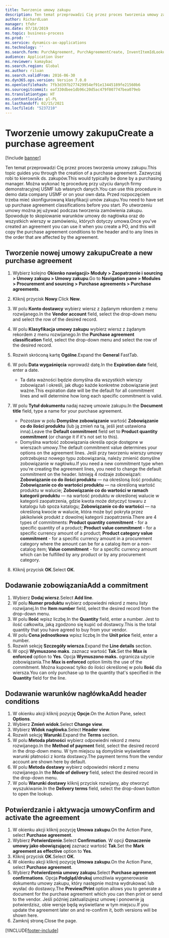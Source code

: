 ```yaml
---
title: Tworzenie umowy zakupu
description: Ten temat przeprowadzi Cię przez proces tworzenia umowy zakupu.
author: RichardLuan
manager: tfehr
ms.date: 07/18/2019
ms.topic: business-process
ms.prod: ''
ms.service: dynamics-ax-applications
ms.technology: ''
ms.search.form: PurchAgreement, PurchAgreementCreate, InventItemIdLookupSimple, AgreementConfirmRunForm, PurchAgreementHistory
audience: Application User
ms.reviewer: kamaybac
ms.search.region: Global
ms.author: riluan
ms.search.validFrom: 2016-06-30
ms.dyn365.ops.version: Version 7.0.0
ms.openlocfilehash: 7fb3d397b277429954ef91e13445189fe21560b6
ms.sourcegitcommit: eaf330dbee1db96c20d5ac479f007747bea079eb
ms.translationtype: HT
ms.contentlocale: pl-PL
ms.lasthandoff: 02/15/2021
ms.locfileid: "5237210"
---
```

# <a name="create-a-purchase-agreement"></a><span data-ttu-id="37f67-103">Tworzenie umowy zakupu</span><span class="sxs-lookup"><span data-stu-id="37f67-103">Create a purchase agreement</span></span>

[!include [banner](../../includes/banner.md)]

<span data-ttu-id="37f67-104">Ten temat przeprowadzi Cię przez proces tworzenia umowy zakupu.</span><span class="sxs-lookup"><span data-stu-id="37f67-104">This topic guides you through the creation of a purchase agreement.</span></span> <span data-ttu-id="37f67-105">Zazwyczaj robi to kierownik ds. zakupów.</span><span class="sxs-lookup"><span data-stu-id="37f67-105">This would typically be done by a purchasing manager.</span></span> <span data-ttu-id="37f67-106">Można wykonać tę procedurę przy użyciu danych firmy demonstracyjnej USMF lub własnych danych.</span><span class="sxs-lookup"><span data-stu-id="37f67-106">You can use this procedure in demo data company USMF or on your own data.</span></span> <span data-ttu-id="37f67-107">Przed rozpoczęciem trzeba mieć skonfigurowaną klasyfikacji umów zakupu.</span><span class="sxs-lookup"><span data-stu-id="37f67-107">You need to have set up purchase agreement classifications before you start.</span></span> <span data-ttu-id="37f67-108">Po utworzeniu umowy można jej używać podczas tworzenia zamówienia zakupu. Spowoduje to skopiowanie warunków umowy do nagłówka oraz do wszystkich wierszy w zamówieniu, których dotyczy umowa.</span><span class="sxs-lookup"><span data-stu-id="37f67-108">Once you've created an agreement you can use it when you create a PO, and this will copy the purchase agreement conditions to the header and to any lines in the order that are affected by the agreement.</span></span>


## <a name="create-a-new-purchase-agreement"></a><span data-ttu-id="37f67-109">Tworzenie nowej umowy zakupu</span><span class="sxs-lookup"><span data-stu-id="37f67-109">Create a new purchase agreement</span></span>
1. <span data-ttu-id="37f67-110">Wybierz kolejno **Okienko nawigacji> Moduły > Zaopatrzenie i sourcing > Umowy zakupu > Umowy zakupu**.</span><span class="sxs-lookup"><span data-stu-id="37f67-110">Go to **Navigation pane > Modules > Procurement and sourcing > Purchase agreements > Purchase agreements**.</span></span>
2. <span data-ttu-id="37f67-111">Kliknij przycisk **Nowy**.</span><span class="sxs-lookup"><span data-stu-id="37f67-111">Click **New**.</span></span>
3. <span data-ttu-id="37f67-112">W polu **Konto dostawcy** wybierz wiersz z żądanym rekordem z menu rozwijanego.</span><span class="sxs-lookup"><span data-stu-id="37f67-112">In the **Vendor account** field, select the drop-down menu and select the row of the desired record.</span></span>
4. <span data-ttu-id="37f67-113">W polu **Klasyfikacja umowy zakupu** wybierz wiersz z żądanym rekordem z menu rozwijanego.</span><span class="sxs-lookup"><span data-stu-id="37f67-113">In the **Purchase agreement classification** field, select the drop-down menu and select the row of the desired record.</span></span>
5. <span data-ttu-id="37f67-114">Rozwiń skróconą kartę **Ogólne**.</span><span class="sxs-lookup"><span data-stu-id="37f67-114">Expand the **General** FastTab.</span></span>
6. <span data-ttu-id="37f67-115">W polu **Data wygaśnięcia** wprowadź datę.</span><span class="sxs-lookup"><span data-stu-id="37f67-115">In the **Expiration date** field, enter a date.</span></span>

    - <span data-ttu-id="37f67-116">Ta data ważności będzie domyślna dla wszystkich wierszy zobowiązań i określi, jak długo każde konkretne zobowiązanie jest ważne.</span><span class="sxs-lookup"><span data-stu-id="37f67-116">This expiration date will be the default for all commitment lines and will determine how long each specific commitment is valid.</span></span>  

7. <span data-ttu-id="37f67-117">W polu **Tytuł dokumentu** nadaj nazwę umowie zakupu.</span><span class="sxs-lookup"><span data-stu-id="37f67-117">In the **Document title** field, type a name for your purchase agreement.</span></span>

    - <span data-ttu-id="37f67-118">Pozostaw w polu **Domyślne zobowiązanie** wartość **Zobowiązanie co do ilości produktu** (lub ją zmień na tą, jeśli jest ustawiona inna).</span><span class="sxs-lookup"><span data-stu-id="37f67-118">Leave the **Default commitment** field set to **Product quantity commitment** (or change it if it's not set to this).</span></span>  
    - <span data-ttu-id="37f67-119">Domyślna wartość zobowiązania określa opcje dostępne w wierszach umowy.</span><span class="sxs-lookup"><span data-stu-id="37f67-119">The default commitment value determines your options on the agreement lines.</span></span> <span data-ttu-id="37f67-120">Jeśli przy tworzeniu wierszy umowy potrzebujesz nowego typu zobowiązania, należy zmienić domyślne zobowiązanie w nagłówku.</span><span class="sxs-lookup"><span data-stu-id="37f67-120">If you need a new commitment type when you're creating the agreement lines, you need to change the default commitment on the header.</span></span> <span data-ttu-id="37f67-121">Istnieją 4 rodzaje zobowiązań: **Zobowiązanie co do ilości produktu** — na określoną ilość produktu; **Zobowiązanie co do wartości produktu** — na określoną wartość produktu w walucie; **Zobowiązanie co do wartości w ramach kategorii produktu** — na wartość produktu w określonej walucie w kategorii zaopatrzenia, gdzie kwota może dotyczyć towaru z katalogu lub spoza katalogu; **Zobowiązanie co do wartości** — na określoną kwocie w walucie, która może być pokryta przez jakikolwiek produkt z dowolnej kategorii zaopatrzenia.</span><span class="sxs-lookup"><span data-stu-id="37f67-121">There are 4 types of commitments: **Product quantity commitment** - for a specific quantity of a product; **Product value commitment** - for a specific currency amount of a product; **Product category value commitment** - for a specific currency amount in a procurement category where the amount can be for a catalog item or a non-catalog item; **Value commitment** - for a specific currency amount which can be fulfilled by any product or by any procurement category.</span></span>  

8. <span data-ttu-id="37f67-122">Kliknij przycisk **OK**.</span><span class="sxs-lookup"><span data-stu-id="37f67-122">Select **OK**.</span></span>

## <a name="add-a-commitment"></a><span data-ttu-id="37f67-123">Dodawanie zobowiązania</span><span class="sxs-lookup"><span data-stu-id="37f67-123">Add a commitment</span></span>
1. <span data-ttu-id="37f67-124">Wybierz **Dodaj wiersz**.</span><span class="sxs-lookup"><span data-stu-id="37f67-124">Select **Add line**.</span></span>
2. <span data-ttu-id="37f67-125">W polu **Numer produktu** wybierz odpowiedni rekord z menu listy rozwijanej.</span><span class="sxs-lookup"><span data-stu-id="37f67-125">In the **Item number** field, select the desired record from the drop-down menu.</span></span>
3. <span data-ttu-id="37f67-126">W polu **Ilość** wpisz liczbę.</span><span class="sxs-lookup"><span data-stu-id="37f67-126">In the **Quantity** field, enter a number.</span></span> <span data-ttu-id="37f67-127">Jest to ilość całkowita, jaką zgodzono się kupić od dostawcy.</span><span class="sxs-lookup"><span data-stu-id="37f67-127">This is the total quantity that you have agreed to buy from your vendor.</span></span>  
4. <span data-ttu-id="37f67-128">W polu **Cena jednostkowa** wpisz liczbę.</span><span class="sxs-lookup"><span data-stu-id="37f67-128">In the **Unit price** field, enter a number.</span></span>
5. <span data-ttu-id="37f67-129">Rozwiń sekcję **Szczegóły wiersza**.</span><span class="sxs-lookup"><span data-stu-id="37f67-129">Expand the **Line details** section.</span></span>
6. <span data-ttu-id="37f67-130">W opcji **Wymuszono maks**. zaznacz wartość **Tak**.</span><span class="sxs-lookup"><span data-stu-id="37f67-130">Set the **Max is enforced** option to **Yes**.</span></span> <span data-ttu-id="37f67-131">Opcja **Wymuszono maks.** ogranicza użycie zobowiązania.</span><span class="sxs-lookup"><span data-stu-id="37f67-131">The **Max is enforced** option limits the use of the commitment.</span></span> <span data-ttu-id="37f67-132">Można kupować tylko do ilości określonej w polu **Ilość** dla wiersza.</span><span class="sxs-lookup"><span data-stu-id="37f67-132">You can only purchase up to the quantity that's specified in the **Quantity** field for the line.</span></span>  

## <a name="add-header-conditions"></a><span data-ttu-id="37f67-133">Dodawanie warunków nagłówka</span><span class="sxs-lookup"><span data-stu-id="37f67-133">Add header conditions</span></span>
1. <span data-ttu-id="37f67-134">W okienku akcji kliknij pozycję **Opcje**.</span><span class="sxs-lookup"><span data-stu-id="37f67-134">On the Action Pane, select **Options**.</span></span>
2. <span data-ttu-id="37f67-135">Wybierz **Zmień widok**.</span><span class="sxs-lookup"><span data-stu-id="37f67-135">Select **Change view**.</span></span>
3. <span data-ttu-id="37f67-136">Wybierz **Widok nagłówka**.</span><span class="sxs-lookup"><span data-stu-id="37f67-136">Select **Header view**.</span></span>
4. <span data-ttu-id="37f67-137">Rozwiń sekcję **Warunki**.</span><span class="sxs-lookup"><span data-stu-id="37f67-137">Expand the **Terms** section.</span></span>
5. <span data-ttu-id="37f67-138">W polu **Metoda płatności** wybierz odpowiedni rekord z menu rozwijanego.</span><span class="sxs-lookup"><span data-stu-id="37f67-138">In the **Method of payment** field, select the desired record in the drop-down menu.</span></span> <span data-ttu-id="37f67-139">W tym miejscu są domyślnie wyświetlane warunki płatności z konta dostawcy.</span><span class="sxs-lookup"><span data-stu-id="37f67-139">The payment terms from the vendor account are shown here by default.</span></span>  
6. <span data-ttu-id="37f67-140">W polu **Metoda dostawy** wybierz odpowiedni rekord z menu rozwijanego.</span><span class="sxs-lookup"><span data-stu-id="37f67-140">In the **Mode of delivery** field, select the desired record in the drop-down menu.</span></span>
7. <span data-ttu-id="37f67-141">W polu **Warunki dostawy** kliknij przycisk rozwijany, aby otworzyć wyszukiwanie.</span><span class="sxs-lookup"><span data-stu-id="37f67-141">In the **Delivery terms** field, select the drop-down button to open the lookup.</span></span>

## <a name="confirm-and-activate-the-agreement"></a><span data-ttu-id="37f67-142">Potwierdzanie i aktywacja umowy</span><span class="sxs-lookup"><span data-stu-id="37f67-142">Confirm and activate the agreement</span></span>
1. <span data-ttu-id="37f67-143">W okienku akcji kliknij pozycję **Umowa zakupu**.</span><span class="sxs-lookup"><span data-stu-id="37f67-143">On the Action Pane, select **Purchase agreement**.</span></span>
2. <span data-ttu-id="37f67-144">Wybierz **Potwierdzenie**.</span><span class="sxs-lookup"><span data-stu-id="37f67-144">Select **Confirmation**.</span></span> <span data-ttu-id="37f67-145">W opcji **Oznaczenie umowy jako obowiązującej** zaznacz wartość **Tak**.</span><span class="sxs-lookup"><span data-stu-id="37f67-145">Set the **Mark agreement as effective** option to **Yes**.</span></span>  
3. <span data-ttu-id="37f67-146">Kliknij przycisk **OK**.</span><span class="sxs-lookup"><span data-stu-id="37f67-146">Select **OK**.</span></span>
4. <span data-ttu-id="37f67-147">W okienku akcji kliknij pozycję **Umowa zakupu**.</span><span class="sxs-lookup"><span data-stu-id="37f67-147">On the Action Pane, select **Purchase agreement**.</span></span>
5. <span data-ttu-id="37f67-148">Wybierz **Potwierdzenia umowy zakupu**.</span><span class="sxs-lookup"><span data-stu-id="37f67-148">Select **Purchase agreement confirmations**.</span></span> <span data-ttu-id="37f67-149">Opcja **Podgląd/drukuj** umożliwia wygenerowanie dokumentu umowy zakupu, który następnie można wydrukować lub wysłać do dostawcy.</span><span class="sxs-lookup"><span data-stu-id="37f67-149">The **Preview/Print** option allows you to generate a document for the purchase agreement which you can then print or send to the vendor.</span></span> <span data-ttu-id="37f67-150">Jeśli później zaktualizujesz umowę i ponownie ją potwierdzisz, obie wersje będą wyświetlane w tym miejscu.</span><span class="sxs-lookup"><span data-stu-id="37f67-150">If you update the agreement later on and re-confirm it, both versions will be shown here.</span></span>  
6. <span data-ttu-id="37f67-151">Zamknij stronę.</span><span class="sxs-lookup"><span data-stu-id="37f67-151">Close the page.</span></span>



[!INCLUDE[footer-include](../../../includes/footer-banner.md)]